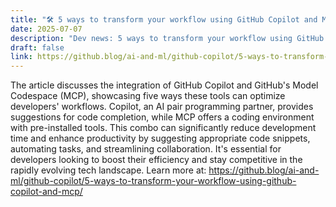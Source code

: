 ```yaml
---
title: "🛠️ 5 ways to transform your workflow using GitHub Copilot and MCP"
date: 2025-07-07
description: "Dev news: 5 ways to transform your workflow using GitHub Copilot and MCP"
draft: false
link: https://github.blog/ai-and-ml/github-copilot/5-ways-to-transform-your-workflow-using-github-copilot-and-mcp/
---
```


The article discusses the integration of GitHub Copilot and GitHub's Model Codespace (MCP), showcasing five ways these tools can optimize developers' workflows. Copilot, an AI pair programming partner, provides suggestions for code completion, while MCP offers a coding environment with pre-installed tools. This combo can significantly reduce development time and enhance productivity by suggesting appropriate code snippets, automating tasks, and streamlining collaboration. It's essential for developers looking to boost their efficiency and stay competitive in the rapidly evolving tech landscape. Learn more at: https://github.blog/ai-and-ml/github-copilot/5-ways-to-transform-your-workflow-using-github-copilot-and-mcp/
